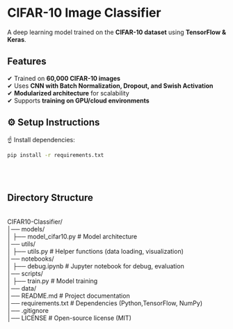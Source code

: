 # CIFAR-10 Image Classifier 
A deep learning model trained on the **CIFAR-10 dataset** using **TensorFlow & Keras**.

## Features
✔ Trained on **60,000 CIFAR-10 images**  
✔ Uses **CNN with Batch Normalization, Dropout, and Swish Activation**  
✔ **Modularized architecture** for scalability  
✔ Supports **training on GPU/cloud environments**  

## ⚙️ Setup Instructions
☝️ Install dependencies:
```bash
pip install -r requirements.txt
```
<br>
<br>

## Directory Structure
<br>
CIFAR10-Classifier/
<br>
│── models/
<br>
│   ├── model_cifar10.py         # Model architecture
<br>
│── utils/
<br>
│   ├── utils.py                 # Helper functions (data loading, visualization)
<br>
│── notebooks/
<br>
│   ├── debug.ipynb              # Jupyter notebook for debug, evaluation
<br>
│── scripts/
<br>
│   ├── train.py                 # Model training
<br>
│── data/
<br>
│── README.md                    # Project documentation
<br>
│── requirements.txt              # Dependencies (Python,TensorFlow, NumPy)
<br>
│── .gitignore                   
<br>
│── LICENSE                       # Open-source license (MIT)

<br>
<br>



